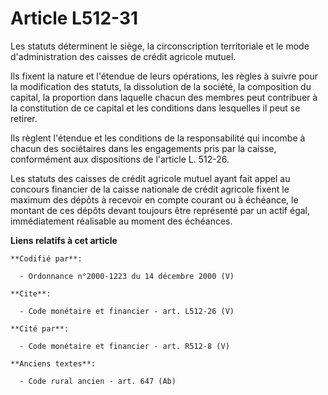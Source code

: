 # Article L512-31

Les statuts déterminent le siège, la circonscription territoriale et le mode d'administration des caisses de crédit agricole
mutuel.

Ils fixent la nature et l'étendue de leurs opérations, les règles à suivre pour la modification des statuts, la dissolution
de la société, la composition du capital, la proportion dans laquelle chacun des membres peut contribuer à la constitution de
ce capital et les conditions dans lesquelles il peut se retirer.

Ils règlent l'étendue et les conditions de la responsabilité qui incombe à chacun des sociétaires dans les engagements pris
par la caisse, conformément aux dispositions de l'article L. 512-26.

Les statuts des caisses de crédit agricole mutuel ayant fait appel au concours financier de la caisse nationale de crédit
agricole fixent le maximum des dépôts à recevoir en compte courant ou à échéance, le montant de ces dépôts devant toujours
être représenté par un actif égal, immédiatement réalisable au moment des échéances.

**Liens relatifs à cet article**

	**Codifié par**:

	  - Ordonnance n°2000-1223 du 14 décembre 2000 (V)

	**Cite**:

	  - Code monétaire et financier - art. L512-26 (V)

	**Cité par**:

	  - Code monétaire et financier - art. R512-8 (V)

	**Anciens textes**:

	  - Code rural ancien - art. 647 (Ab)
